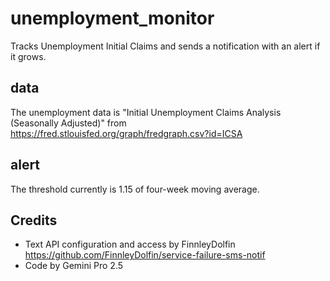 # unemployment_monitor
Tracks Unemployment Initial Claims and sends a notification with an alert if it grows.

## data
The unemployment data is "Initial Unemployment Claims Analysis (Seasonally Adjusted)" from https://fred.stlouisfed.org/graph/fredgraph.csv?id=ICSA

## alert
The threshold currently is 1.15 of four-week moving average.

## Credits
- Text API configuration and access by FinnleyDolfin
https://github.com/FinnleyDolfin/service-failure-sms-notif
- Code by Gemini Pro 2.5

  
